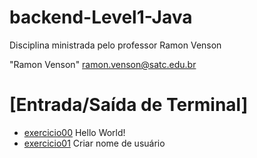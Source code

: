 # backend-Level1-Java

Disciplina ministrada pelo professor Ramon Venson

"Ramon Venson" <ramon.venson@satc.edu.br>


# [Entrada/Saída de Terminal]
- [exercicio00](https://github.com/hqnicolas/backend-Level1-Java/blob/main/portifolio-backend/exercicio00/src/main/java/org/example/Main.java) Hello World!
- [exercicio01](https://github.com/hqnicolas/backend-Level1-Java/blob/main/portifolio-backend/exercicio01/src/main/java/org/example/Main.java) Criar nome de usuário
